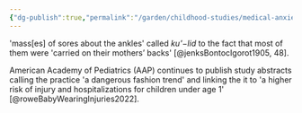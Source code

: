 ```yaml
---
{"dg-publish":true,"permalink":"/garden/childhood-studies/medical-anxiety-over-babies-being-carried/","created":"2024-03-25T13:17:45.000+08:00","updated":"2024-07-31T16:18:16.000+08:00"}
---
```


'mass[es] of sores about the ankles' called *ku'−lid* to the fact that most of them were 'carried on their mothers’ backs' [@jenksBontocIgorot1905, 48].

American Academy of Pediatrics (AAP) continues to publish study abstracts calling the practice 'a dangerous fashion trend' and linking the it to 'a higher risk of injury and hospitalizations for children under age 1' [@roweBabyWearingInjuries2022].
